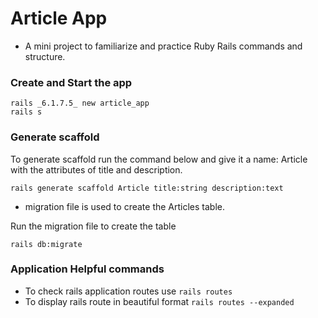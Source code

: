 # Article App
- A mini project to familiarize and practice Ruby Rails commands and structure.

### Create and Start the app
```
rails _6.1.7.5_ new article_app
rails s
```

### Generate scaffold
To generate scaffold run the command below and give it a name: Article with the attributes of title and description.
```
rails generate scaffold Article title:string description:text
```

- migration file is used to create the Articles table.

Run the migration file to create the table
```
rails db:migrate
```

### Application Helpful commands
- To check rails application routes use `rails routes`
- To display rails route in beautiful format `rails routes --expanded`